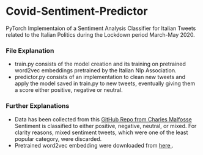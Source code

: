 # Covid-Sentiment-Predictor

PyTorch Implementaion of a Sentiment Analysis Classifier for Italian Tweets related to the Italian Politics during the Lockdown period March-May 2020.

<h3> File Explanation </h3> 
<ul> 
  <li> train.py consists of the model creation and its training on pretrained word2vec embeddings pretrained by the Italian Nlp Association.</li> 
  <li> predictor.py consists of an implementation to clean new tweets and apply the model saved in train.py to new tweets, eventually giving them a score either positive, negative or neutral. </li> 
</ul>


<h3> Further Explanations </h3> 
<ul> 
  <li> Data has been collected from this <a href = "https://github.com/charlesmalafosse/open-dataset-for-sentiment-analysis"> GitHub Repo from Charles Malfosse </a>
    Sentiment is classified to either positive, negative, neutral, or mixed. For clarity reasons, mixed sentiment tweets, which were one of the least popular category, were discarded.
  <li> Pretrained word2vec embedding were downloaded from <a href = "http://www.italianlp.it/resources/italian-word-embeddings/"> here </a>. 
